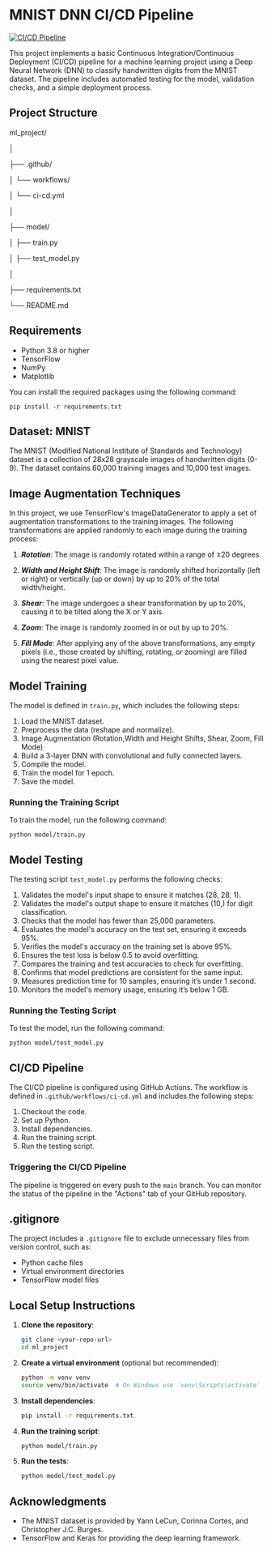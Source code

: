 # MNIST DNN CI/CD Pipeline
[![CI/CD Pipeline](https://github.com/Anusha-raju/MNIST/actions/workflows/ci-cd.yml/badge.svg)](https://github.com/Anusha-raju/MNIST/actions/workflows/ci-cd.yml)

This project implements a basic Continuous Integration/Continuous Deployment (CI/CD) pipeline for a machine learning project using a Deep Neural Network (DNN) to classify handwritten digits from the MNIST dataset. The pipeline includes automated testing for the model, validation checks, and a simple deployment process.

## Project Structure


ml_project/

│

├── .github/

│ └── workflows/

│ └── ci-cd.yml

│

├── model/

│ ├── train.py

│ ├── test_model.py

│

├── requirements.txt

└── README.md



## Requirements

- Python 3.8 or higher
- TensorFlow
- NumPy
- Matplotlib

You can install the required packages using the following command:
```
pip install -r requirements.txt
```

## Dataset: MNIST
The MNIST (Modified National Institute of Standards and Technology) dataset is a collection of 28x28 grayscale images of handwritten digits (0-9). The dataset contains 60,000 training images and 10,000 test images.

## Image Augmentation Techniques
In this project, we use TensorFlow's ImageDataGenerator to apply a set of augmentation transformations to the training images. The following transformations are applied randomly to each image during the training process:

1. ***Rotation***: The image is randomly rotated within a range of ±20 degrees.

2. ***Width and Height Shift***: The image is randomly shifted horizontally (left or right) or vertically (up or down) by up to 20% of the total width/height.

3. ***Shear***: The image undergoes a shear transformation by up to 20%, causing it to be tilted along the X or Y axis.

4. ***Zoom***: The image is randomly zoomed in or out by up to 20%.

5. ***Fill Mode***: After applying any of the above transformations, any empty pixels (i.e., those created by shifting, rotating, or zooming) are filled using the nearest pixel value.


## Model Training

The model is defined in `train.py`, which includes the following steps:

1. Load the MNIST dataset.
2. Preprocess the data (reshape and normalize).
3. Image Augmentation (Rotation,Width and Height Shifts, Shear, Zoom, Fill Mode)
3. Build a 3-layer DNN with convolutional and fully connected layers.
4. Compile the model.
5. Train the model for 1 epoch.
6. Save the model.

### Running the Training Script

To train the model, run the following command:

```
python model/train.py
```


## Model Testing

The testing script `test_model.py` performs the following checks:

1. Validates the model's input shape to ensure it matches (28, 28, 1).
2. Validates the model's output shape to ensure it matches (10,) for digit classification.
3. Checks that the model has fewer than 25,000 parameters.
4. Evaluates the model's accuracy on the test set, ensuring it exceeds 95%.
5. Verifies the model's accuracy on the training set is above 95%.
6. Ensures the test loss is below 0.5 to avoid overfitting.
7. Compares the training and test accuracies to check for overfitting.
8. Confirms that model predictions are consistent for the same input.
9. Measures prediction time for 10 samples, ensuring it’s under 1 second.
10. Monitors the model's memory usage, ensuring it’s below 1 GB.

### Running the Testing Script

To test the model, run the following command:
```
python model/test_model.py
```


## CI/CD Pipeline

The CI/CD pipeline is configured using GitHub Actions. The workflow is defined in `.github/workflows/ci-cd.yml` and includes the following steps:

1. Checkout the code.
2. Set up Python.
3. Install dependencies.
4. Run the training script.
5. Run the testing script.

### Triggering the CI/CD Pipeline

The pipeline is triggered on every push to the `main` branch. You can monitor the status of the pipeline in the "Actions" tab of your GitHub repository.

## .gitignore

The project includes a `.gitignore` file to exclude unnecessary files from version control, such as:

- Python cache files
- Virtual environment directories
- TensorFlow model files

## Local Setup Instructions

1. **Clone the repository**:
   ```bash
   git clone <your-repo-url>
   cd ml_project
   ```

2. **Create a virtual environment** (optional but recommended):
   ```bash
   python -m venv venv
   source venv/bin/activate  # On Windows use `venv\Scripts\activate`
   ```

3. **Install dependencies**:
   ```bash
   pip install -r requirements.txt
   ```

4. **Run the training script**:
   ```bash
   python model/train.py
   ```

5. **Run the tests**:
   ```bash
   python model/test_model.py
   ```

## Acknowledgments

- The MNIST dataset is provided by Yann LeCun, Corinna Cortes, and Christopher J.C. Burges.
- TensorFlow and Keras for providing the deep learning framework.
